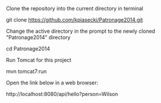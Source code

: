 Clone the repository into the current directory in terminal

git clone https://github.com/kpiasecki/Patronage2014.git

Change the active directory in the prompt to the newly cloned "Patronage2014" directory

cd Patronage2014

Run Tomcat for this project

mvn tomcat7:run

Open the link below in a web browser:

http://localhost:8080/api/hello?person=Wilson
